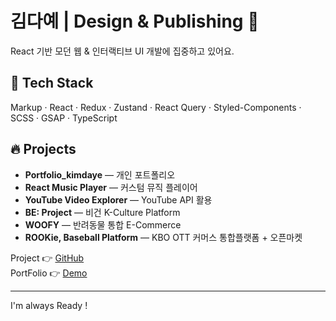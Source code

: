 # 김다예 | Design & Publishing 🪽

React 기반 모던 웹 & 인터랙티브 UI 개발에 집중하고 있어요.

## 🚀 Tech Stack

Markup · React · Redux · Zustand · React Query · Styled-Components · SCSS · GSAP · TypeScript

## 🔥 Projects

- **Portfolio_kimdaye** — 개인 포트폴리오
- **React Music Player** — 커스텀 뮤직 플레이어
- **YouTube Video Explorer** — YouTube API 활용
- **BE: Project** — 비건 K-Culture Platform
- **WOOFY** — 반려동물 통합 E-Commerce
- **ROOKie, Baseball Platform** — KBO OTT 커머스 통합플랫폼 + 오픈마켓

Project 👉 [GitHub](https://github.com/dayekimm0)  
PortFolio 👉 [Demo](https://dayekimm0.github.io/portfolio2025/)

---

I'm always Ready !
